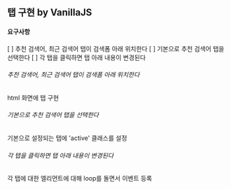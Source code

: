 ## 탭 구현 by VanillaJS

#### 요구사항
[ ] 추천 검색어, 최근 검색어 탭이 검색폼 아래 위치한다
[ ] 기본으로 추천 검색어 탭을 선택한다
[ ] 각 탭을 클릭하면 탭 아래 내용이 변경된다


###### 추천 검색어, 최근 검색어 탭이 검색폼 아래 위치한다
html 화면에 탭 구현

###### 기본으로 추천 검색어 탭을 선택한다
기본으로 설정되는 탭에 'active' 클래스를 설정

###### 각 탭을 클릭하면 탭 아래 내용이 변경된다
각 탭에 대한 엘리먼트에 대해 loop를 돌면서 이벤트 등록
